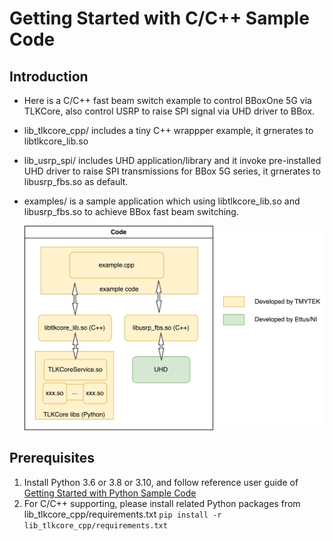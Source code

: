 # Getting Started with C/C++ Sample Code

## Introduction

* Here is a C/C++ fast beam switch example to control BBoxOne 5G via TLKCore, also control USRP to raise SPI signal via UHD driver to BBox.
* lib_tlkcore_cpp/ includes a tiny C++ wrappper example, it grnerates to libtlkcore_lib.so
* lib_usrp_spi/ includes UHD application/library and it invoke pre-installed UHD driver to raise SPI transmissions for BBox 5G series, it grnerates to libusrp_fbs.so as default.
* examples/ is a sample application which using libtlkcore_lib.so and libusrp_fbs.so to achieve BBox fast beam switching.

  ![](../../images/TLKCore_UHD_usage.png)

## Prerequisites

1. Install Python 3.6 or 3.8 or 3.10, and follow reference user guide of [Getting Started with Python Sample Code](https://github.com/tmytek/bbox-api/tree/master/example_Linux/Python/README.md)
2. For C/C++ supporting, please install related Python packages from lib_tlkcore_cpp/requirements.txt
    `pip install -r lib_tlkcore_cpp/requirements.txt`
